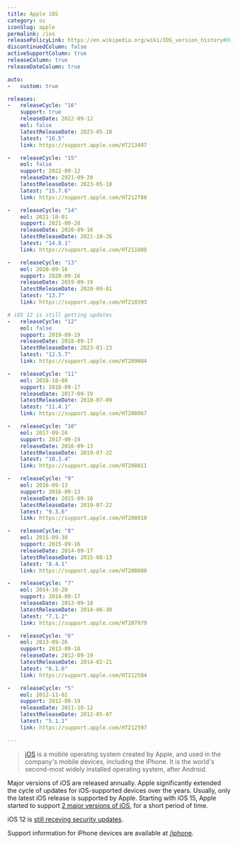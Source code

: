 ```yaml
---
title: Apple iOS
category: os
iconSlug: apple
permalink: /ios
releasePolicyLink: https://en.wikipedia.org/wiki/IOS_version_history#Overview
discontinuedColumn: false
activeSupportColumn: true
releaseColumn: true
releaseDateColumn: true

auto:
-   custom: true

releases:
-   releaseCycle: "16"
    support: true
    releaseDate: 2022-09-12
    eol: false
    latestReleaseDate: 2023-05-18
    latest: "16.5"
    link: https://support.apple.com/HT213407

-   releaseCycle: "15"
    eol: false
    support: 2022-09-12
    releaseDate: 2021-09-20
    latestReleaseDate: 2023-05-18
    latest: "15.7.6"
    link: https://support.apple.com/HT212788

-   releaseCycle: "14"
    eol: 2021-10-01
    support: 2021-09-20
    releaseDate: 2020-09-16
    latestReleaseDate: 2021-10-26
    latest: "14.8.1"
    link: https://support.apple.com/HT211808

-   releaseCycle: "13"
    eol: 2020-09-16
    support: 2020-09-16
    releaseDate: 2019-09-19
    latestReleaseDate: 2020-09-01
    latest: "13.7"
    link: https://support.apple.com/HT210393

# iOS 12 is still getting updates
-   releaseCycle: "12"
    eol: false
    support: 2019-09-19
    releaseDate: 2018-09-17
    latestReleaseDate: 2023-01-23
    latest: "12.5.7"
    link: https://support.apple.com/HT209084

-   releaseCycle: "11"
    eol: 2018-10-08
    support: 2018-09-17
    releaseDate: 2017-09-19
    latestReleaseDate: 2018-07-09
    latest: "11.4.1"
    link: https://support.apple.com/HT208067

-   releaseCycle: "10"
    eol: 2017-09-26
    support: 2017-09-19
    releaseDate: 2016-09-13
    latestReleaseDate: 2019-07-22
    latest: "10.3.4"
    link: https://support.apple.com/HT208011

-   releaseCycle: "9"
    eol: 2016-09-13
    support: 2016-09-13
    releaseDate: 2015-09-16
    latestReleaseDate: 2019-07-22
    latest: "9.3.6"
    link: https://support.apple.com/HT208010

-   releaseCycle: "8"
    eol: 2015-09-30
    support: 2015-09-16
    releaseDate: 2014-09-17
    latestReleaseDate: 2015-08-13
    latest: "8.4.1"
    link: https://support.apple.com/HT208000

-   releaseCycle: "7"
    eol: 2014-10-20
    support: 2014-09-17
    releaseDate: 2013-09-18
    latestReleaseDate: 2014-06-30
    latest: "7.1.2"
    link: https://support.apple.com/HT207979

-   releaseCycle: "6"
    eol: 2013-09-26
    support: 2013-09-18
    releaseDate: 2012-09-19
    latestReleaseDate: 2014-02-21
    latest: "6.1.6"
    link: https://support.apple.com/HT212584

-   releaseCycle: "5"
    eol: 2012-11-01
    support: 2012-09-19
    releaseDate: 2011-10-12
    latestReleaseDate: 2012-05-07
    latest: "5.1.1"
    link: https://support.apple.com/HT212597

---
```


> [iOS](https://www.apple.com/ios/) is a mobile operating system created by Apple, and used in the
> company's mobile devices, including the iPhone. It is the world's second-most widely installed
> operating system, after Android.

Major versions of iOS are released annually. Apple significantly extended the cycle of updates for
iOS-supported devices over the years. Usually, only the latest iOS release is supported by Apple.
Starting with iOS 15, Apple started to support [2 major versions of iOS](https://www.zdnet.com/article/still-running-ios-14-on-your-iphone-apple-brings-support-to-an-end/),
for a short period of time.

iOS 12 is [still receving security updates](https://support.apple.com/en-us/HT213597).

Support information for iPhone devices are available at [/iphone](/iphone).

